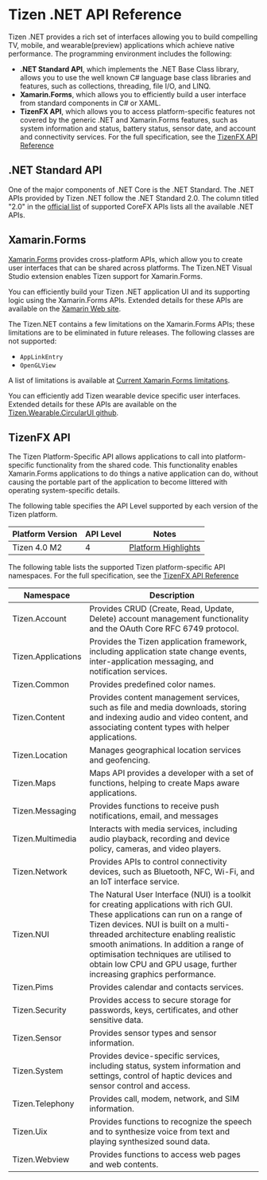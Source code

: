 # Tizen .NET API Reference

Tizen .NET provides a rich set of interfaces allowing you to build compelling TV, mobile, and wearable(preview) applications which achieve native performance. The programming environment includes the following:

- **.NET Standard API**, which implements the .NET Base Class library, allows you to use the well known C# language base class libraries and features, such as collections, threading, file I/O, and LINQ.
- **Xamarin.Forms**, which allows you to efficiently build a user interface from standard components in C# or XAML.
- **TizenFX API**,
   which allows you to access platform-specific features not covered by the generic .NET and Xamarin.Forms features,  such as system information  and status, battery status, sensor date, and account and connectivity services.  For the full specification, see the <a href="tizenfx/index.html" target="api">TizenFX API Reference</a>

## .NET Standard API

One of the major components of .NET Core is the .NET Standard. The .NET APIs provided by Tizen .NET follow the .NET Standard 2.0. The column titled "2.0" in the [official list](https://docs.microsoft.com/en-us/dotnet/standard/net-standard) of supported CoreFX APIs lists all the available .NET APIs.

## Xamarin.Forms

[Xamarin.Forms](https://developer.xamarin.com/guides/xamarin-forms/getting-started/) provides cross-platform APIs, which allow you to create user interfaces that can be shared across platforms. The Tizen.NET Visual Studio extension enables Tizen support for Xamarin.Forms.

You can efficiently build your Tizen .NET application UI and its supporting logic using the Xamarin.Forms APIs. Extended details for these APIs are available on the [Xamarin Web site](https://developer.xamarin.com/api/namespace/Xamarin.Forms/).

The Tizen.NET contains a few limitations on the Xamarin.Forms APIs; these limitations are to be eliminated in future releases. The following classes are not supported:

- `AppLinkEntry`
- `OpenGLView`

A list of limitations is available at [Current Xamarin.Forms limitations](xamarin.forms-limitations.html).

You can efficiently add Tizen wearable device specific user interfaces. Extended details for these APIs are available on the [Tizen.Wearable.CircularUI github](https://github.com/Samsung/Tizen.CircularUI/).

## TizenFX API

The Tizen Platform-Specific API allows applications to call into platform-specific functionality from the shared code. This functionality enables Xamarin.Forms applications to do things a native application can do, without causing the portable part of the application to become littered with operating system-specific details.

The following table specifies the API Level supported by each version of the Tizen platform.

| Platform Version | API Level | Notes                                    |
| ---------------- | --------- | ---------------------------------------- |
| Tizen 4.0 M2     | 4         | [Platform Highlights](https://developer.tizen.org/tizen/tizen/tizen-4.0) |

The following table lists the supported Tizen platform-specific API namespaces. For the full specification, see the <a href="tizenfx/index.html" target="api">TizenFX API Reference</a>

| Namespace          | Description                              |
| ------------------ | ---------------------------------------- |
| Tizen.Account      | Provides CRUD (Create, Read, Update, Delete) account management functionality and the OAuth Core RFC 6749 protocol. |
| Tizen.Applications | Provides the Tizen application framework, including application state change events, inter-application messaging, and notification services. |
| Tizen.Common       | Provides predefined color names.         |
| Tizen.Content      | Provides content management services, such as file and media downloads, storing and indexing audio and video content, and associating content types with helper applications. |
| Tizen.Location     | Manages geographical location services and geofencing. |
| Tizen.Maps         | Maps API provides a developer with a set of functions, helping to create Maps aware applications. |
| Tizen.Messaging    | Provides functions to receive push notifications, email, and messages |
| Tizen.Multimedia   | Interacts with media services, including audio playback, recording and device policy, cameras, and video players. |
| Tizen.Network      | Provides APIs to control connectivity devices, such as Bluetooth, NFC, Wi-Fi, and an IoT interface service. |
| Tizen.NUI          | The Natural User Interface (NUI) is a toolkit for creating applications with rich GUI. These applications can run on a range of Tizen devices. NUI is built on a multi-threaded architecture enabling realistic smooth animations. In addition a range of optimisation techniques are utilised to obtain low CPU and GPU usage, further increasing graphics performance. |
| Tizen.Pims         | Provides calendar and contacts services. |
| Tizen.Security     | Provides access to secure storage for passwords, keys, certificates, and other sensitive data. |
| Tizen.Sensor       | Provides sensor types and sensor information. |
| Tizen.System       | Provides device-specific services, including status, system information and settings, control of haptic devices and sensor control and access. |
| Tizen.Telephony    | Provides call, modem, network, and SIM information. |
| Tizen.Uix          | Provides functions to recognize the speech and to synthesize voice from text and playing synthesized sound data. |
| Tizen.Webview      | Provides functions to access web pages and web contents. |

